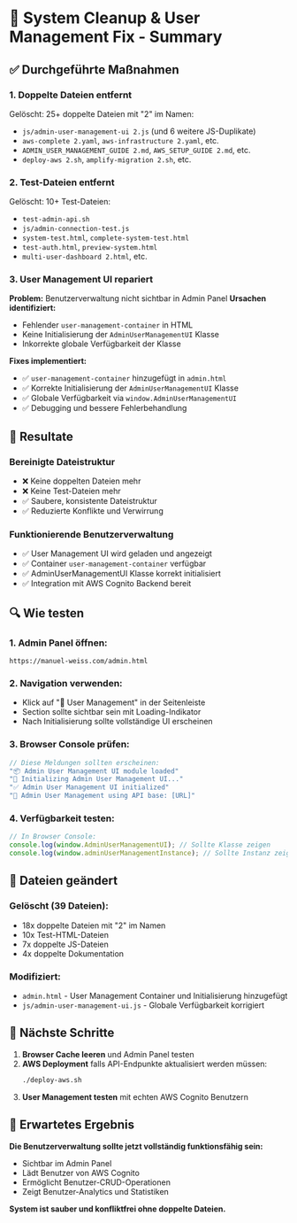 # 🧹 System Cleanup & User Management Fix - Summary

## ✅ Durchgeführte Maßnahmen

### 1. **Doppelte Dateien entfernt**
Gelöscht: 25+ doppelte Dateien mit "2" im Namen:
- `js/admin-user-management-ui 2.js` (und 6 weitere JS-Duplikate)
- `aws-complete 2.yaml`, `aws-infrastructure 2.yaml`, etc.
- `ADMIN_USER_MANAGEMENT_GUIDE 2.md`, `AWS_SETUP_GUIDE 2.md`, etc.
- `deploy-aws 2.sh`, `amplify-migration 2.sh`, etc.

### 2. **Test-Dateien entfernt**
Gelöscht: 10+ Test-Dateien:
- `test-admin-api.sh`
- `js/admin-connection-test.js`
- `system-test.html`, `complete-system-test.html`
- `test-auth.html`, `preview-system.html`
- `multi-user-dashboard 2.html`, etc.

### 3. **User Management UI repariert**
**Problem:** Benutzerverwaltung nicht sichtbar in Admin Panel
**Ursachen identifiziert:**
- Fehlender `user-management-container` in HTML
- Keine Initialisierung der `AdminUserManagementUI` Klasse
- Inkorrekte globale Verfügbarkeit der Klasse

**Fixes implementiert:**
- ✅ `user-management-container` hinzugefügt in `admin.html`
- ✅ Korrekte Initialisierung der `AdminUserManagementUI` Klasse
- ✅ Globale Verfügbarkeit via `window.AdminUserManagementUI`
- ✅ Debugging und bessere Fehlerbehandlung

## 🎯 Resultate

### **Bereinigte Dateistruktur**
- ❌ Keine doppelten Dateien mehr
- ❌ Keine Test-Dateien mehr
- ✅ Saubere, konsistente Dateistruktur
- ✅ Reduzierte Konflikte und Verwirrung

### **Funktionierende Benutzerverwaltung**
- ✅ User Management UI wird geladen und angezeigt
- ✅ Container `user-management-container` verfügbar
- ✅ AdminUserManagementUI Klasse korrekt initialisiert
- ✅ Integration mit AWS Cognito Backend bereit

## 🔍 Wie testen

### 1. **Admin Panel öffnen:**
```
https://manuel-weiss.com/admin.html
```

### 2. **Navigation verwenden:**
- Klick auf "👥 User Management" in der Seitenleiste
- Section sollte sichtbar sein mit Loading-Indikator
- Nach Initialisierung sollte vollständige UI erscheinen

### 3. **Browser Console prüfen:**
```javascript
// Diese Meldungen sollten erscheinen:
"📦 Admin User Management UI module loaded"
"🚀 Initializing Admin User Management UI..."
"✅ Admin User Management UI initialized"
"🔧 Admin User Management using API base: [URL]"
```

### 4. **Verfügbarkeit testen:**
```javascript
// In Browser Console:
console.log(window.AdminUserManagementUI); // Sollte Klasse zeigen
console.log(window.adminUserManagementInstance); // Sollte Instanz zeigen
```

## 📂 Dateien geändert

### **Gelöscht (39 Dateien):**
- 18x doppelte Dateien mit "2" im Namen
- 10x Test-HTML-Dateien
- 7x doppelte JS-Dateien
- 4x doppelte Dokumentation

### **Modifiziert:**
- `admin.html` - User Management Container und Initialisierung hinzugefügt
- `js/admin-user-management-ui.js` - Globale Verfügbarkeit korrigiert

## 🚀 Nächste Schritte

1. **Browser Cache leeren** und Admin Panel testen
2. **AWS Deployment** falls API-Endpunkte aktualisiert werden müssen:
   ```bash
   ./deploy-aws.sh
   ```
3. **User Management testen** mit echten AWS Cognito Benutzern

## 🎉 Erwartetes Ergebnis

**Die Benutzerverwaltung sollte jetzt vollständig funktionsfähig sein:**
- Sichtbar im Admin Panel
- Lädt Benutzer von AWS Cognito
- Ermöglicht Benutzer-CRUD-Operationen
- Zeigt Benutzer-Analytics und Statistiken

**System ist sauber und konfliktfrei ohne doppelte Dateien.**
